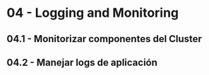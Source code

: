 # 04 - Logging and Monitoring
## 04.1 - Monitorizar componentes del Cluster
## 04.2 - Manejar logs de aplicación